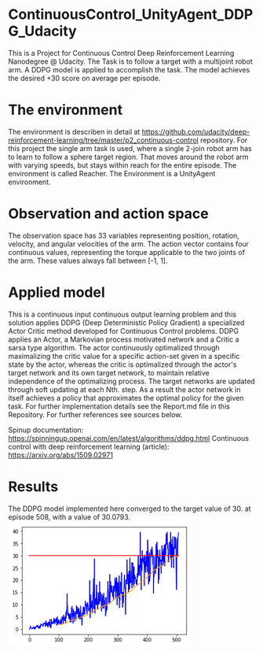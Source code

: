 # ContinuousControl_UnityAgent_DDPG_Udacity
This is a Project for Continuous Control Deep Reinforcement Learning Nanodegree @ Udacity. The Task is to follow a target with a multijoint robot arm. A DDPG model is applied to accomplish the task. The model achieves the desired +30 score on average per episode.

# The environment
The environment is describen in detail at https://github.com/udacity/deep-reinforcement-learning/tree/master/p2_continuous-control repository. For this project the single arm task is used, where a single 2-join robot arm has to learn to follow a sphere target region. That moves around the robot arm with varying speeds, but stays within reach for the entire episode. The environment is called Reacher. The Environment is a UnityAgent environment. 

# Observation and action space
The observation space has 33 variables representing position, rotation, velocity, and angular velocities of the arm. The action vector contains four continuous values, representing the torque applicable to the two joints of the arm. These values always fall between [-1, 1].

# Applied model
This is a continuous input continuous output learning problem and this solution applies DDPG (Deep Deterministic Policy Gradient) a specialized Actor Critic method developed for Continuous Control problems. DDPG applies an Actor, a Markovian process motivated network and a Critic a sarsa type algorithm. The actor continuously optimalized through maximalizing the critic value for a specific action-set given in a specific state by the actor, whereas the critic is optimalized through the actor's target network and its own target network, to maintain relative independence of the optimalizing process. The target networks are updated through soft updating at each Nth. step. As a result the actor network in itself achieves a policy that approximates the optimal policy for the given task. For further implementation details see the Report.md file in this Repository. For further references see sources below.  

Spinup documentation: https://spinningup.openai.com/en/latest/algorithms/ddpg.html 
Continuous control with deep reinforcement learning (article): https://arxiv.org/abs/1509.02971

# Results
The DDPG model implemented here converged to the target value of 30. at episode 508, with a value of 30.0793.
![Continuous Control Convergence Graph](https://github.com/petsol/ContinuousControl_UnityAgent_DDPG_Udacity/blob/master/ContinuousControl_convergence.png?raw=true)

